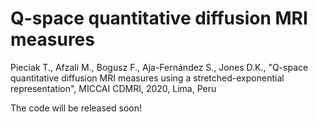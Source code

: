 # Q-space quantitative diffusion MRI measures

Pieciak T., Afzali M., Bogusz F., Aja-Fernández S., Jones D.K., "Q-space quantitative diffusion MRI measures using a stretched-exponential representation", MICCAI CDMRI, 2020, Lima, Peru

The code will be released soon!
